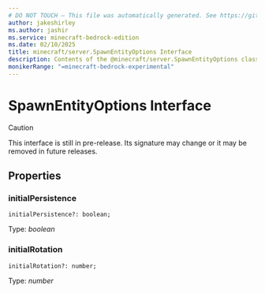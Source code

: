 ```yaml
---
# DO NOT TOUCH — This file was automatically generated. See https://github.com/mojang/minecraftapidocsgenerator to modify descriptions, examples, etc.
author: jakeshirley
ms.author: jashir
ms.service: minecraft-bedrock-edition
ms.date: 02/10/2025
title: minecraft/server.SpawnEntityOptions Interface
description: Contents of the @minecraft/server.SpawnEntityOptions class.
monikerRange: "=minecraft-bedrock-experimental"
---
```

# SpawnEntityOptions Interface

> [!CAUTION]
> This interface is still in pre-release.  Its signature may change or it may be removed in future releases.

## Properties

### **initialPersistence**
`initialPersistence?: boolean;`

Type: *boolean*

### **initialRotation**
`initialRotation?: number;`

Type: *number*

